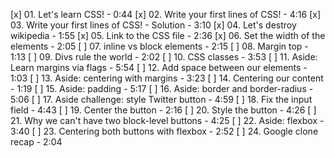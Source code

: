 [x] 01. Let's learn CSS! - 0:44
[x] 02. Write your first lines of CSS! - 4:16
[x] 03. Write your first lines of CSS! - Solution - 3:10
[x] 04. Let's destroy wikipedia - 1:55
[x] 05. Link to the CSS file - 2:36
[x] 06. Set the width of the elements - 2:05
[ ] 07. inline vs block elements - 2:15
[ ] 08. Margin top - 1:13
[ ] 09. Divs rule the world - 2:02
[ ] 10. CSS classes - 3:53
[ ] 11. Aside: Learn margins via flags - 5:54
[ ] 12. Add space between our elements - 1:03
[ ] 13. Aside: centering with margins - 3:23
[ ] 14. Centering our content - 1:19
[ ] 15. Aside: padding - 5:17
[ ] 16. Aside: border and border-radius - 5:06
[ ] 17. Aside challenge: style Twitter button - 4:59
[ ] 18. Fix the input field - 4:43
[ ] 19. Center the button - 2:16
[ ] 20. Style the button - 4:26
[ ] 21. Why we can't have two block-level buttons - 4:25
[ ] 22. Aside: flexbox - 3:40
[ ] 23. Centering both buttons with flexbox - 2:52
[ ] 24. Google clone recap - 2:04